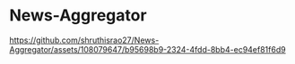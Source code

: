 # News-Aggregator




https://github.com/shruthisrao27/News-Aggregator/assets/108079647/b95698b9-2324-4fdd-8bb4-ec94ef81f6d9



